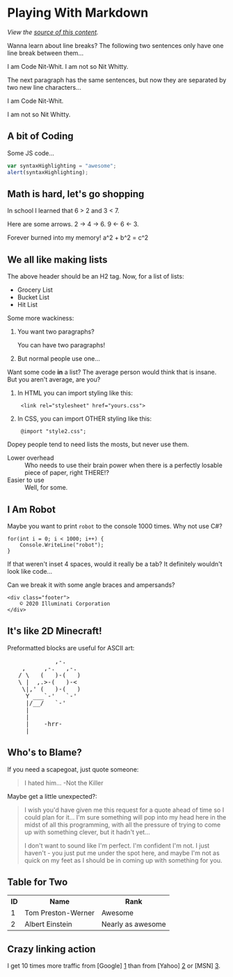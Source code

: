 Playing With Markdown
================================

*View the [source of this content](https://github.com/CodeNitWhit/markdown-previewer/blob/main/placeholder.md).*

Wanna learn about line breaks? The following two sentences only have one line break between them...

I am Code Nit-Whit.
I am not so Nit Whitty.

The next paragraph has the same sentences, but now they are separated by two new line characters...

I am Code Nit-Whit.

I am not so Nit Whitty.


A bit of Coding
-------------------------

Some JS code... 

```javascript
var syntaxHighlighting = "awesome";
alert(syntaxHighlighting);
```

Math is hard, let's go shopping
-------------------------------

In school I learned that 6 > 2 and 3 < 7.

Here are some arrows. 2 -> 4 -> 6. 9 <- 6 <- 3.

Forever burned into my memory! a^2 + b^2 = c^2

We all like making lists
------------------------

The above header should be an H2 tag. Now, for a list of lists:

* Grocery List
* Bucket List
* Hit List

Some more wackiness:

1.  You want two paragraphs?

    You can have two paragraphs!

2.  But normal people use one...

Want some code **in** a list? The average person would think that is insane. But you aren't average, are you?

1. In HTML you can import styling like this:

        <link rel="stylesheet" href="yours.css">

2. In CSS, you can import OTHER styling like this:

        @import "style2.css";

Dopey people tend to need lists the mosts, but never use them.

<dl>
  <dt>Lower overhead</dt>
  <dd>Who needs to use their brain power when there is a perfectly losable piece of paper, right THERE!?</dd>
  <dt>Easier to use</dt>
  <dd>Well, for some.</dd>
</dl>

I Am Robot
------------

Maybe you want to print `robot` to the console 1000 times. Why not use C#?

    for(int i = 0; i < 1000; i++) {
        Console.WriteLine("robot");
    }

If that weren't inset 4 spaces, would it really be a tab? It definitely wouldn't look like code...

Can we break it with some angle braces and ampersands?

    <div class="footer">
        © 2020 Illuminati Corporation
    </div>

It's like 2D Minecraft!
------------

Preformatted blocks are useful for ASCII art:

<pre>
             ,-.
    ,     ,-.   ,-.
   / \   (   )-(   )
   \ |  ,.>-(   )-<
    \|,' (   )-(   )
     Y ___`-'   `-'
     |/__/   `-'
     |
     |
     |    -hrr-
  ___|_____________
</pre>

Who's to Blame?
----------------------

If you need a scapegoat, just quote someone:

> I hated him... -Not the Killer

Maybe get a little unexpected?:

> I wish you'd have given me this request for a quote ahead of time so I
> could plan for it... I'm sure something will pop into my head here in
> the midst of all this programming, with all the pressure of trying to
> come up with something clever, but it hadn't yet...
>
> I don't want to sound like
> I'm perfect. I'm confident I'm not. I just haven't - you
> just put me under the spot here, and maybe I'm not as quick on my feet
> as I should be in coming up with something for you.

Table for Two
-------------

<table>
  <tr>
    <th>ID</th><th>Name</th><th>Rank</th>
  </tr>
  <tr>
    <td>1</td><td>Tom Preston-Werner</td><td>Awesome</td>
  </tr>
  <tr>
    <td>2</td><td>Albert Einstein</td><td>Nearly as awesome</td>
  </tr>
</table>

Crazy linking action
--------------------

I get 10 times more traffic from [Google] [1] than from
[Yahoo] [2] or [MSN] [3].

  [1]: https://google.com/        "Google"
  [2]: http://search.yahoo.com/  "Yahoo Search"
  [3]: http://search.msn.com/    "MSN Search"